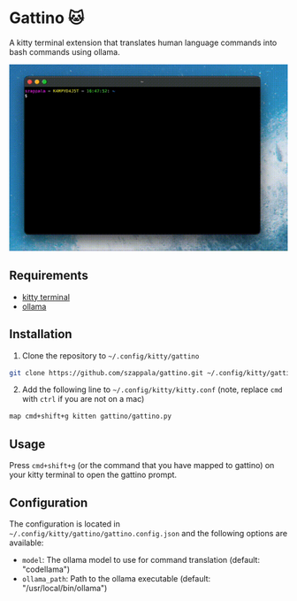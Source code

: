 # Gattino 🐱

A kitty terminal extension that translates human language commands into bash commands using ollama.

![Demo](assets/demo.gif)

## Requirements

- [kitty terminal](https://sw.kovidgoyal.net/kitty/)
- [ollama](https://ollama.ai/)

## Installation

1. Clone the repository to `~/.config/kitty/gattino`

```bash
git clone https://github.com/szappala/gattino.git ~/.config/kitty/gattino
```

2. Add the following line to `~/.config/kitty/kitty.conf` (note, replace `cmd` with `ctrl` if you are not on a mac)

```bash
map cmd+shift+g kitten gattino/gattino.py
```

## Usage

Press `cmd+shift+g` (or the command that you have mapped to gattino) on your kitty terminal to open the gattino prompt.

## Configuration

The configuration is located in `~/.config/kitty/gattino/gattino.config.json` and the following options are available:

- `model`: The ollama model to use for command translation (default: "codellama")
- `ollama_path`: Path to the ollama executable (default: "/usr/local/bin/ollama")
